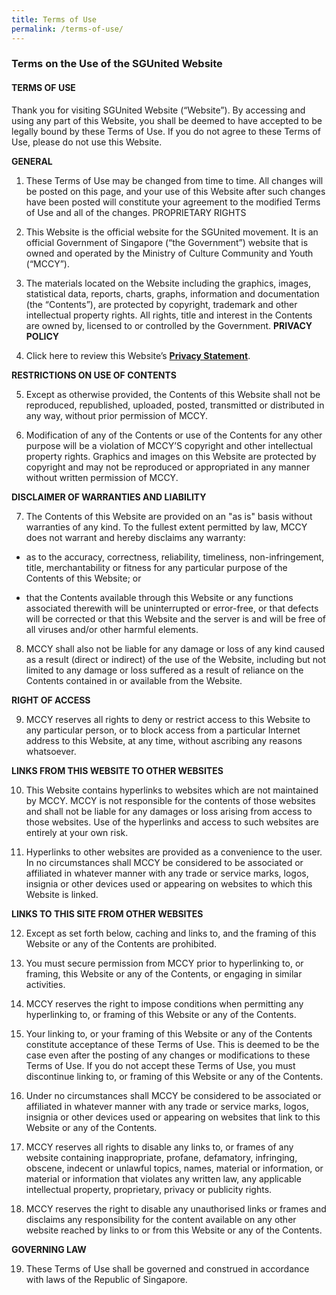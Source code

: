 ```yaml
---
title: Terms of Use
permalink: /terms-of-use/
---
```

### **Terms on the Use of the SGUnited Website**

#### **TERMS OF USE**
 
Thank you for visiting SGUnited Website (“Website”). By accessing and using any part of this Website, you shall be deemed to have accepted to be legally bound by these Terms of Use. If you do not agree to these Terms of Use, please do not use this Website.
 
**GENERAL**

1.	These Terms of Use may be changed from time to time. All changes will be posted on this page, and your use of this Website after such changes have been posted will constitute your agreement to the modified Terms of Use and all of the changes.
PROPRIETARY RIGHTS
2.	This Website is the official website for the SGUnited movement. It is an official Government of Singapore (“the Government”) website that is owned and operated by the Ministry of Culture Community and Youth (“MCCY”).
 
3.	The materials located on the Website including the graphics, images, statistical data, reports, charts, graphs, information and documentation (the “Contents”), are protected by copyright, trademark and other intellectual property rights. All rights, title and interest in the Contents are owned by, licensed to or controlled by the Government.
**PRIVACY POLICY**

4.	Click here to review this Website’s **[Privacy Statement](/privacy/)**.

 
**RESTRICTIONS ON USE OF CONTENTS**

5.	Except as otherwise provided, the Contents of this Website shall not be reproduced, republished, uploaded, posted, transmitted or distributed in any way, without prior permission of MCCY. 
 
6.	Modification of any of the Contents or use of the Contents for any other purpose will be a violation of MCCY’S copyright and other intellectual property rights. Graphics and images on this Website are protected by copyright and may not be reproduced or appropriated in any manner without written permission of MCCY.

**DISCLAIMER OF WARRANTIES AND LIABILITY**

7.	The Contents of this Website are provided on an "as is" basis without warranties of any kind. To the fullest extent permitted by law, MCCY does not warrant and hereby disclaims any warranty:
- as to the accuracy, correctness, reliability, timeliness, non-infringement, title, merchantability or fitness for any particular purpose of the Contents of this Website; or

- that the Contents available through this Website or any functions associated therewith will be uninterrupted or error-free, or that defects will be corrected or that this Website and the server is and will be free of all viruses and/or other harmful elements.
8.	MCCY shall also not be liable for any damage or loss of any kind caused as a result (direct or indirect) of the use of the Website, including but not limited to any damage or loss suffered as a result of reliance on the Contents contained in or available from the Website.

**RIGHT OF ACCESS**

9.	MCCY reserves all rights to deny or restrict access to this Website to any particular person, or to block access from a particular Internet address to this Website, at any time, without ascribing any reasons whatsoever.

**LINKS FROM THIS WEBSITE TO OTHER WEBSITES**

10.	This Website contains hyperlinks to websites which are not maintained by MCCY. MCCY is not responsible for the contents of those websites and shall not be liable for any damages or loss arising from access to those websites. Use of the hyperlinks and access to such websites are entirely at your own risk.
 
11. Hyperlinks to other websites are provided as a convenience to the user. In no circumstances shall MCCY be considered to be associated or affiliated in whatever manner with any trade or service marks, logos, insignia or other devices used or appearing on websites to which this Website is linked.

**LINKS TO THIS SITE FROM OTHER WEBSITES**

12.	Except as set forth below, caching and links to, and the framing of this Website or any of the Contents are prohibited.
 
13.	You must secure permission from MCCY prior to hyperlinking to, or framing, this Website or any of the Contents, or engaging in similar activities.
 
14.	MCCY reserves the right to impose conditions when permitting any hyperlinking to, or framing of this Website or any of the Contents.
 
15.	Your linking to, or your framing of this Website or any of the Contents constitute acceptance of these Terms of Use. This is deemed to be the case even after the posting of any changes or modifications to these Terms of Use. If you do not accept these Terms of Use, you must discontinue linking to, or framing of this Website or any of the Contents.
 
16.	Under no circumstances shall MCCY be considered to be associated or affiliated in whatever manner with any trade or service marks, logos, insignia or other devices used or appearing on websites that link to this Website or any of the Contents.
 
17.	MCCY reserves all rights to disable any links to, or frames of any website containing inappropriate, profane, defamatory, infringing, obscene, indecent or unlawful topics, names, material or information, or material or information that violates any written law, any applicable intellectual property, proprietary, privacy or publicity rights.
 
18.	MCCY reserves the right to disable any unauthorised links or frames and disclaims any responsibility for the content available on any other website reached by links to or from this Website or any of the Contents.

**GOVERNING LAW**

19.	These Terms of Use shall be governed and construed in accordance with laws of the Republic of Singapore.

